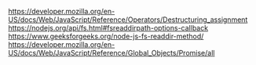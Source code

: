 https://developer.mozilla.org/en-US/docs/Web/JavaScript/Reference/Operators/Destructuring_assignment
https://nodejs.org/api/fs.html#fsreaddirpath-options-callback
https://www.geeksforgeeks.org/node-js-fs-readdir-method/
https://developer.mozilla.org/en-US/docs/Web/JavaScript/Reference/Global_Objects/Promise/all 
